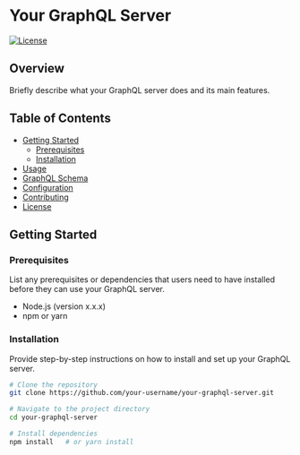 # Your GraphQL Server

[![License](https://img.shields.io/badge/license-MIT-blue.svg)](LICENSE)

## Overview

Briefly describe what your GraphQL server does and its main features.

## Table of Contents

- [Getting Started](#getting-started)
  - [Prerequisites](#prerequisites)
  - [Installation](#installation)
- [Usage](#usage)
- [GraphQL Schema](#graphql-schema)
- [Configuration](#configuration)
- [Contributing](#contributing)
- [License](#license)

## Getting Started

### Prerequisites

List any prerequisites or dependencies that users need to have installed before they can use your GraphQL server.

- Node.js (version x.x.x)
- npm or yarn

### Installation

Provide step-by-step instructions on how to install and set up your GraphQL server.

```bash
# Clone the repository
git clone https://github.com/your-username/your-graphql-server.git

# Navigate to the project directory
cd your-graphql-server

# Install dependencies
npm install   # or yarn install
